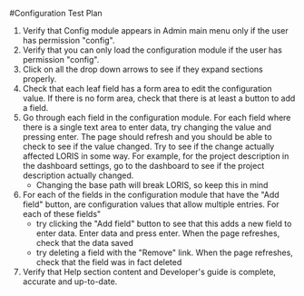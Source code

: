 #Configuration Test Plan

1. Verify that Config module appears in Admin main menu only if the user has permission "config".
2. Verify that you can only load the configuration module if the user has permission "config".
3. Click on all the drop down arrows to see if they expand sections properly.
4. Check that each leaf field has a form area to edit the configuration value. If there is no form area, check that there is at least a button to add a field.
5. Go through each field in the configuration module. For each field where there is a single text area to enter data, try changing the value and pressing enter. The page should refresh and you should be able to check to see if the value changed. Try to see if the change actually affected LORIS in some way. For example, for the project description in the dashboard settings, go to the dashboard to see if the project description actually changed.
	* Changing the base path will break LORIS, so keep this in mind
6. For each of the fields in the configuration module that have the "Add field" button, are configuration values that allow multiple entries. For each of these fields"
	* try clicking the "Add field" button to see that this adds a new field to enter data. Enter data and press enter. When the page refreshes, check that the data saved
	* try deleting a field with the "Remove" link. When the page refreshes, check that the field was in fact deleted
7. Verify that Help section content and Developer's guide is complete, accurate and up-to-date. 
